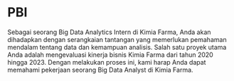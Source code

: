 # PBI
Sebagai seorang Big Data Analytics Intern di Kimia Farma, Anda akan dihadapkan dengan serangkaian tantangan yang memerlukan pemahaman mendalam tentang data dan kemampuan analisis. Salah satu proyek utama Anda adalah mengevaluasi kinerja bisnis Kimia Farma dari tahun 2020 hingga 2023. Dengan melakukan proses ini, kami harap Anda dapat memahami pekerjaan seorang Big Data Analyst di Kimia Farma.
